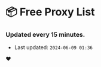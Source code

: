 # :package: Free Proxy List
### Updated every 15 minutes.

- Last updated: `2024-06-09 01:36`

:heart:
